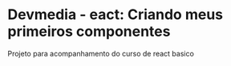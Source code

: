 # Devmedia - eact: Criando meus primeiros componentes
 Projeto para acompanhamento do curso de react basico